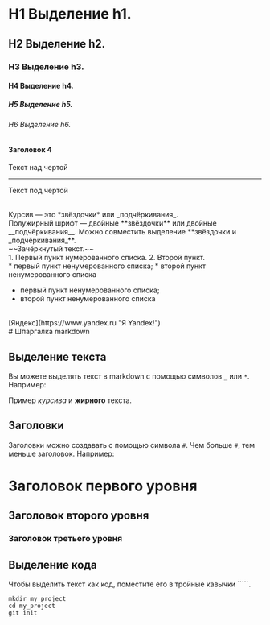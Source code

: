 # H1 Выделение h1.
## H2 Выделение h2.
### H3 Выделение h3.
#### H4 Выделение h4.
##### H5 Выделение h5.
###### H6 Выделение h6.

#### Заголовок 4

Текст над чертой

---

Текст под чертой 

<br>
Курсив — это *звёздочки* или _подчёркивания_.
<br>
Полужирный шрифт — двойные **звёздочки** или двойные __подчёркивания__.
Можно совместить выделение **звёздочки и _подчёркивания_**.
<br>
~~Зачёркнутый текст.~~
<br>
1. Первый пункт нумерованного списка.
2. Второй пункт.
<br>
* первый пункт ненумерованного списка;
* второй пункт ненумерованного списка

- первый пункт ненумерованного списка;
- второй пункт ненумерованного списка 
<br>
[Яндекс](https://www.yandex.ru "Я Yandex!")
<br>
# Шпаргалка markdown

## Выделение текста

Вы можете выделять текст в markdown с помощью символов `_` или `*`. Например:

Пример _курсива_ и **жирного** текста.

## Заголовки

Заголовки можно создавать с помощью символа `#`. Чем больше `#`, тем меньше заголовок. Например:

# Заголовок первого уровня
## Заголовок второго уровня
### Заголовок третьего уровня

## Выделение кода

Чтобы выделить текст как код, поместите его в тройные кавычки `````. 

```
mkdir my_project
cd my_project
git init
```
